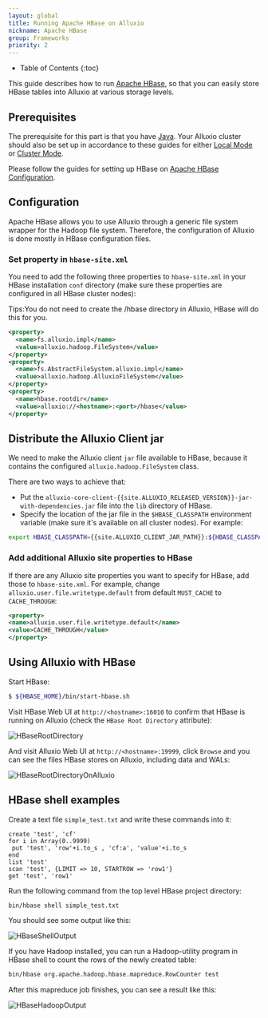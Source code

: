 ```yaml
---
layout: global
title: Running Apache HBase on Alluxio
nickname: Apache HBase
group: Frameworks
priority: 2
---
```


* Table of Contents
{:toc}

This guide describes how to run [Apache HBase](http://hbase.apache.org/), so
that you can easily store HBase tables into Alluxio at various storage levels.

## Prerequisites

The prerequisite for this part is that you have
[Java](Java-Setup.html). Your Alluxio cluster should also be
set up in accordance to these guides for either [Local Mode](Running-Alluxio-Locally.html) or
[Cluster Mode](Running-Alluxio-on-a-Cluster.html).

Please follow the guides for setting up HBase on
[Apache HBase Configuration](https://hbase.apache.org/book.html#configuration).

## Configuration

Apache HBase allows you to use Alluxio through a generic file system wrapper for the Hadoop file system.
Therefore, the configuration of Alluxio is done mostly in HBase configuration files.

### Set property in `hbase-site.xml`

You need to add the following three properties to `hbase-site.xml` in your HBase installation `conf` directory
(make sure these properties are configured in all HBase cluster nodes):

Tips:You do not need to create the /hbase directory in Alluxio, HBase will do this for you.

```xml
<property>
  <name>fs.alluxio.impl</name>
  <value>alluxio.hadoop.FileSystem</value>
</property>
<property>
  <name>fs.AbstractFileSystem.alluxio.impl</name>
  <value>alluxio.hadoop.AlluxioFileSystem</value>
</property>
<property>
  <name>hbase.rootdir</name>
  <value>alluxio://<hostname>:<port>/hbase</value>
</property>
```

## Distribute the Alluxio Client jar

We need to make the Alluxio client `jar` file available to HBase, because it contains the configured
`alluxio.hadoop.FileSystem` class.

There are two ways to achieve that:

- Put the `alluxio-core-client-{{site.ALLUXIO_RELEASED_VERSION}}-jar-with-dependencies.jar` file into the
  `lib` directory of HBase.
- Specify the location of the jar file in the `$HBASE_CLASSPATH` environment variable (make sure it's available
on all cluster nodes). For example:

```bash
export HBASE_CLASSPATH={{site.ALLUXIO_CLIENT_JAR_PATH}}:${HBASE_CLASSPATH}
```

### Add additional Alluxio site properties to HBase

If there are any Alluxio site properties you want to specify for HBase, add those to `hbase-site.xml`. For example,
change `alluxio.user.file.writetype.default` from default `MUST_CACHE` to `CACHE_THROUGH`:

```xml
<property>
<name>alluxio.user.file.writetype.default</name>
<value>CACHE_THROUGH</value>
</property>
```

## Using Alluxio with HBase

Start HBase:

```bash
$ ${HBASE_HOME}/bin/start-hbase.sh
```

Visit HBase Web UI at `http://<hostname>:16010` to confirm that HBase is running on Alluxio
(check the `HBase Root Directory` attribute):

![HBaseRootDirectory]({{site.data.img.screenshot_start_hbase_webui}})

And visit Alluxio Web UI at `http://<hostname>:19999`, click `Browse` and you can see the files HBase stores
on Alluxio, including data and WALs:

![HBaseRootDirectoryOnAlluxio]({{site.data.img.screenshot_start_hbase_alluxio_webui}})

## HBase shell examples

Create a text file `simple_test.txt` and write these commands into it:

```
create 'test', 'cf'
for i in Array(0..9999)
 put 'test', 'row'+i.to_s , 'cf:a', 'value'+i.to_s
end
list 'test'
scan 'test', {LIMIT => 10, STARTROW => 'row1'}
get 'test', 'row1'
```

Run the following command from the top level HBase project directory:

```bash
bin/hbase shell simple_test.txt
```

You should see some output like this:

![HBaseShellOutput]({{site.data.img.screenshot_hbase_shell_output}})

If you have Hadoop installed, you can run a Hadoop-utility program in HBase shell to
count the rows of the newly created table:

```bash
bin/hbase org.apache.hadoop.hbase.mapreduce.RowCounter test
```

After this mapreduce job finishes, you can see a result like this:

![HBaseHadoopOutput]({{site.data.img.screenshot_hbase_hadoop_output}})
